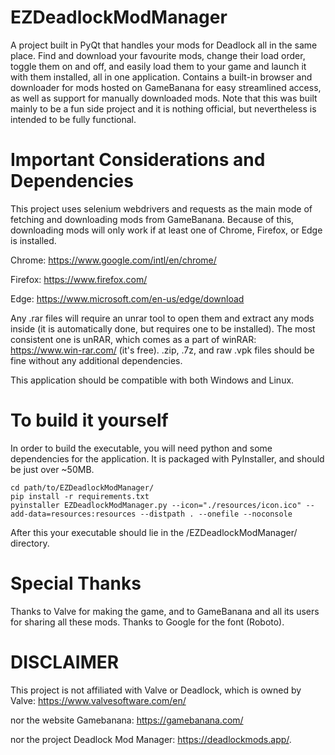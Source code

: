 # EZDeadlockModManager

A project built in PyQt that handles your mods for Deadlock all in the same place. Find and download your favourite mods, change their load order, toggle them on and off, and easily load them to your game and launch it with them installed, all in one application. Contains a built-in browser and downloader for mods hosted on GameBanana for easy streamlined access, as well as support for manually downloaded mods. Note that this was built mainly to be a fun side project and it is nothing official, but nevertheless is intended to be fully functional.

# Important Considerations and Dependencies

This project uses selenium webdrivers and requests as the main mode of fetching and downloading mods from GameBanana. Because of this, downloading mods will only work if at least one of Chrome, Firefox, or Edge is installed.

Chrome: https://www.google.com/intl/en/chrome/

Firefox: https://www.firefox.com/

Edge: https://www.microsoft.com/en-us/edge/download

Any .rar files will require an unrar tool to open them and extract any mods inside (it is automatically done, but requires one to be installed). The most consistent one is unRAR,
which comes as a part of winRAR: https://www.win-rar.com/ (it's free). .zip, .7z, and raw .vpk files should be fine without any additional dependencies.

This application should be compatible with both Windows and Linux.

# To build it yourself

In order to build the executable, you will need python and some dependencies for the application. It is packaged with PyInstaller, and should be just over ~50MB.
```
cd path/to/EZDeadlockModManager/
pip install -r requirements.txt
pyinstaller EZDeadlockModManager.py --icon="./resources/icon.ico" --add-data=resources:resources --distpath . --onefile --noconsole 
```
After this your executable should lie in the /EZDeadlockModManager/ directory.

# Special Thanks

Thanks to Valve for making the game, and to GameBanana and all its users for sharing all these mods. Thanks to Google for the font (Roboto).

# DISCLAIMER
This project is not affiliated with Valve or Deadlock, which is owned by Valve: https://www.valvesoftware.com/en/

nor the website Gamebanana: https://gamebanana.com/

nor the project Deadlock Mod Manager: https://deadlockmods.app/.